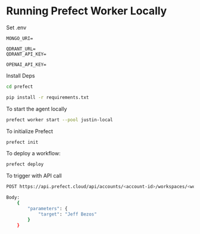 # Running Prefect Worker Locally

Set .env

```
MONGO_URI=

QDRANT_URL=
QDRANT_API_KEY=

OPENAI_API_KEY=
```

Install Deps

```zsh
cd prefect

pip install -r requirements.txt
```

To start the agent locally

```zsh
prefect worker start --pool justin-local
```

To initialize Prefect

```zsh
prefect init
```

To deploy a workflow:

```zsh
prefect deploy
```


To trigger with API call

```zsh
POST https://api.prefect.cloud/api/accounts/<account-id>/workspaces/<workspace-id>/deployments/<deployment-id>/create_flow_run

Body:
    {
        "parameters": {
            "target": "Jeff Bezos"
	    }
    }
```
